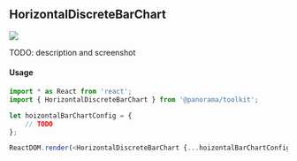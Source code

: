 ## HorizontalDiscreteBarChart

<a href='./HorizontalDiscreteBarChart.jsx'><img src='https://cloud.githubusercontent.com/assets/1127259/11770146/743552f6-a1ac-11e5-9ec1-884458177541.png'></a>

TODO: description and screenshot


#### Usage
```js
import * as React from 'react';
import { HorizontalDiscreteBarChart } from '@panorama/toolkit';

let hoizontalBarChartConfig = {
	// TODO
};

ReactDOM.render(<HorizontalDiscreteBarChart {...hoizontalBarChartConfig}/>, document.body);
```
